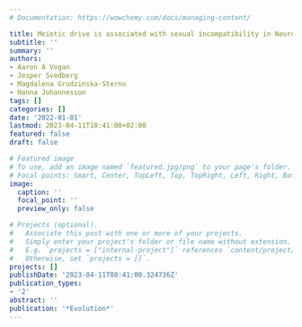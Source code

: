 ```yaml
---
# Documentation: https://wowchemy.com/docs/managing-content/

title: Meiotic drive is associated with sexual incompatibility in Neurospora
subtitle: ''
summary: ''
authors:
- Aaron A Vogan
- Jesper Svedberg
- Magdalena Grudzinska-Sterno
- Hanna Johannesson
tags: []
categories: []
date: '2022-01-01'
lastmod: 2023-04-11T10:41:00+02:00
featured: false
draft: false

# Featured image
# To use, add an image named `featured.jpg/png` to your page's folder.
# Focal points: Smart, Center, TopLeft, Top, TopRight, Left, Right, BottomLeft, Bottom, BottomRight.
image:
  caption: ''
  focal_point: ''
  preview_only: false

# Projects (optional).
#   Associate this post with one or more of your projects.
#   Simply enter your project's folder or file name without extension.
#   E.g. `projects = ["internal-project"]` references `content/project/deep-learning/index.md`.
#   Otherwise, set `projects = []`.
projects: []
publishDate: '2023-04-11T08:41:00.324736Z'
publication_types:
- '2'
abstract: ''
publication: '*Evolution*'
---
```


